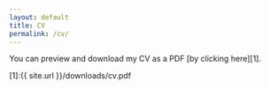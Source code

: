 ```yaml
---
layout: default
title: CV
permalink: /cv/
---
```


You can preview and download my CV as a PDF [by clicking here][1].

[1]:{{ site.url }}/downloads/cv.pdf